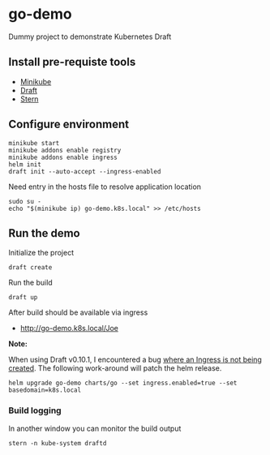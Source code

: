 # go-demo

Dummy project to demonstrate Kubernetes Draft

## Install pre-requiste tools

- [Minikube](https://kubernetes.io/docs/tasks/tools/install-minikube/)
- [Draft](https://github.com/Azure/draft/blob/master/docs/install.md)
- [Stern](https://github.com/wercker/stern)

## Configure environment

```
minikube start
minikube addons enable registry
minikube addons enable ingress
helm init
draft init --auto-accept --ingress-enabled
```

Need entry in the hosts file to resolve application location

```
sudo su -
echo "$(minikube ip) go-demo.k8s.local" >> /etc/hosts
```

## Run the demo

Initialize the project

```
draft create
```

Run the build

```
draft up
```

After build should be available via ingress

- http://go-demo.k8s.local/Joe

**Note:**

When using Draft v0.10.1, I encountered a bug [where an Ingress is not being created](https://github.com/Azure/draft/issues/336). The following work-around will patch the helm release. 

```
helm upgrade go-demo charts/go --set ingress.enabled=true --set basedomain=k8s.local
```

### Build logging

In another window you can monitor the build output

```
stern -n kube-system draftd
```
